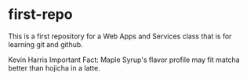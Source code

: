 # first-repo
This is a first repository for a Web Apps and Services class that is for learning git and github.

Kevin Harris
Important Fact: Maple Syrup's flavor profile may fit matcha better than hojicha in a latte.
